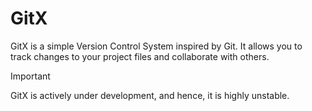 # GitX

GitX is a simple Version Control System inspired by Git. It allows you to track changes to your project files and collaborate with others.

> [!IMPORTANT]
> GitX is actively under development, and hence, it is highly unstable.